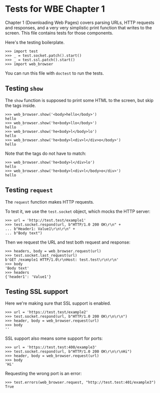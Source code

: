 Tests for WBE Chapter 1
=======================

Chapter 1 (Downloading Web Pages) covers parsing URLs, HTTP requests
and responses, and a very very simplistic print function that writes
to the screen. This file contains tests for those components.

Here's the testing boilerplate.

    >>> import test
    >>> _ = test.socket.patch().start()
    >>> _ = test.ssl.patch().start()
    >>> import web_browser
    
You can run this file with `doctest` to run the tests.

Testing `show`
--------------

The `show` function is supposed to print some HTML to the screen, but
skip the tags inside.

    >>> web_browser.show('<body>hello</body>')
    hello
    >>> web_browser.show('he<body>llo</body>')
    hello
    >>> web_browser.show('he<body>l</body>lo')
    hello
    >>> web_browser.show('he<body>l<div>l</div>o</body>')
    hello

Note that the tags do not have to match:

    >>> web_browser.show('he<body>l</div>lo')
    hello
    >>> web_browser.show('he<body>l<div>l</body>o</div>')
    hello

Testing `request`
-----------------

The `request` function makes HTTP requests.

To test it, we use the `test.socket` object, which mocks the HTTP server:

    >>> url = 'http://test.test/example1'
    >>> test.socket.respond(url, b"HTTP/1.0 200 OK\r\n" +
    ... b"Header1: Value1\r\n\r\n" +
    ... b"Body text")

Then we request the URL and test both request and response:

    >>> headers, body = web_browser.request(url)
    >>> test.socket.last_request(url)
    b'GET /example1 HTTP/1.0\r\nHost: test.test\r\n\r\n'
    >>> body
    'Body text'
    >>> headers
    {'header1': 'Value1'}

Testing SSL support
-------------------

Here we're making sure that SSL support is enabled.

    >>> url = 'https://test.test/example2'
    >>> test.socket.respond(url, b"HTTP/1.0 200 OK\r\n\r\n")
    >>> header, body = web_browser.request(url)
    >>> body
    ''

SSL support also means some support for ports:

    >>> url = 'https://test.test:400/example3'
    >>> test.socket.respond(url, b"HTTP/1.0 200 OK\r\n\r\nHi")
    >>> header, body = web_browser.request(url)
    >>> body
    'Hi'

Requesting the wrong port is an error:

    >>> test.errors(web_browser.request, "http://test.test:401/example3")
    True

